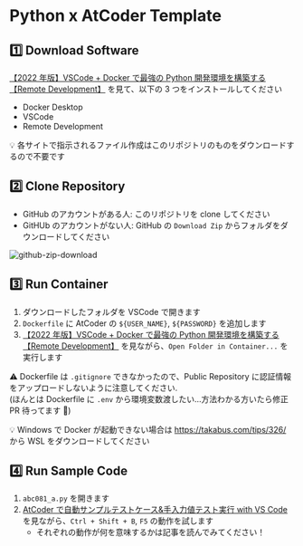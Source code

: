 # Python x AtCoder Template

## :one: Download Software

[【2022 年版】VSCode + Docker で最強の Python 開発環境を構築する【Remote Development】](https://www.true-fly.com/entry/2021/12/08/073000) を見て、以下の 3 つをインストールしてください

- Docker Desktop
- VSCode
- Remote Development

:bulb: 各サイトで指示されるファイル作成はこのリポジトリのものをダウンロードするので不要です

## :two: Clone Repository

- GitHub のアカウントがある人: このリポジトリを clone してください
- GitHUb のアカウントがない人: GitHub の `Download Zip` からフォルダをダウンロードしてください

![github-zip-download](https://user-images.githubusercontent.com/39449357/168466256-1f4269c0-6b56-43b9-b6ab-bfbc4e5f46d0.png)

## :three: Run Container

1. ダウンロードしたフォルダを VSCode で開きます
2. `Dockerfile` に AtCoder の `${USER_NAME}`, `${PASSWORD}` を追加します
3. [【2022 年版】VSCode + Docker で最強の Python 開発環境を構築する【Remote Development】](https://www.true-fly.com/entry/2021/12/08/073000) を見ながら、`Open Folder in Container...` を実行します

⚠️ Dockerfile は `.gitignore` できなかったので、Public Repository に認証情報をアップロードしないように注意してください.  
(ほんとは Dockerfile に `.env` から環境変数渡したい...方法わかる方いたら修正 PR 待ってます 🙏)

:bulb: Windows で Docker が起動できない場合は https://takabus.com/tips/326/ から WSL をダウンロードしてください

## :four: Run Sample Code

1. `abc081_a.py` を開きます
2. [AtCoder で自動サンプルテストケース&手入力値テスト実行 with VS Code](https://qiita.com/chokoryu/items/4b31ffb89dbc8cb86971) を見ながら、`Ctrl + Shift + B`, `F5` の動作を試します
   - それぞれの動作が何を意味するかは記事を読んでみてください！
